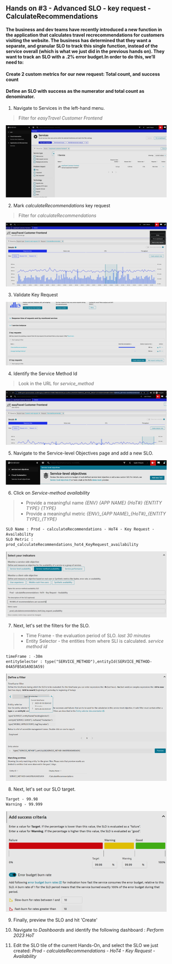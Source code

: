 ## Hands on #3 - Advanced SLO - key request - CalculateRecommendations

#### The business and dev teams have recently introduced a new function in the application that calculates travel recrecommendations for customers visiting the website. The business has determined that they want a separate, and granular SLO to track this single function, instead of the service overall (which is what we just did in the previous hands on). They want to track an SLO with a .2% error budget.In order to do this, we’ll need to: 
#### Create 2 custom metrics for our new request: Total count, and success count
#### Define an SLO with success as the numerator and total count as denominator. 

1. Navigate to Services in the left-hand menu.
> Filter for *easyTravel Customer Frontend*

![](../../assets/images/handson4_1.png)

2. Mark *calculateRecommendations* key request
> Filter for *calculateRecommendations*

![](../../assets/images/handson4_2.png)

3. Validate Key Request

![](../../assets/images/handson4_3.png)

4. Identify the Service Method Id
> Look in the URL for *service_method*

![](../../assets/images/handson4_4.png)

5. Navigate to the Service-level Objectives page and add a new SLO. 

![](../../assets/images/handson4_5.png)

6. Click on *Service-method availability*
> - Provide a meaningful name *{ENV} {APP NAME} {HoT#} {ENTITY TYPE} {TYPE}* </br>
> - Provide a meaningful metric *{ENV}\_{APP NAME}\_{HoT#}\_{ENTITY TYPE}\_{TYPE}*

```
SLO Name : Prod - calculateRecommendations - HoT4 - Key Request - Availability
SLO Metric : prod_calculateRecommendations_hot4_KeyRequest_availability
```

![](../../assets/images/handson4_6.png)


7. Next, let's set the filters for the SLO.
> - Time Frame - the evaluation period of SLO. *last 30 minutes* </br>
> - Entity Selector - the entities from where SLI is calculated. *service method id*</br>

```
timeFrame : -30m
entitySelector : type("SERVICE_METHOD"),entityId(SERVICE_METHOD-04A5FB5A5A9D3A59)
```

![](../../assets/images/handson4_7.png)

8. Next, let's set our SLO target.

```
Target - 99.98
Warning - 99.999
```

![](../../assets/images/handson4_8.png)

9. Finally, preview the SLO and hit 'Create'

10. Navigate to *Dashboards* and identify the following dashboard : *Perform 2023 HoT*

11. Edit the SLO tile of the current Hands-On, and select the SLO we just created: *Prod - calculateRecommendations - HoT4 - Key Request - Availability*